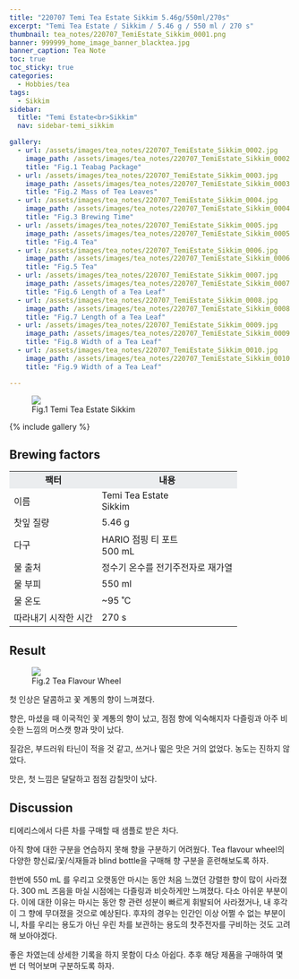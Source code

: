 ```yaml
---
title: "220707 Temi Tea Estate Sikkim 5.46g/550ml/270s"
excerpt: "Temi Tea Estate / Sikkim / 5.46 g / 550 ml / 270 s"
thumbnail: tea_notes/220707_TemiEstate_Sikkim_0001.png
banner: 999999_home_image_banner_blacktea.jpg
banner_caption: Tea Note
toc: true
toc_sticky: true
categories:
  - Hobbies/tea
tags:
  - Sikkim
sidebar:
  title: "Temi Estate<br>Sikkim"
  nav: sidebar-temi_sikkim

gallery:
  - url: /assets/images/tea_notes/220707_TemiEstate_Sikkim_0002.jpg
    image_path: /assets/images/tea_notes/220707_TemiEstate_Sikkim_0002.jpg
    title: "Fig.1 Teabag Package"
  - url: /assets/images/tea_notes/220707_TemiEstate_Sikkim_0003.jpg
    image_path: /assets/images/tea_notes/220707_TemiEstate_Sikkim_0003.jpg
    title: "Fig.2 Mass of Tea Leaves"
  - url: /assets/images/tea_notes/220707_TemiEstate_Sikkim_0004.jpg
    image_path: /assets/images/tea_notes/220707_TemiEstate_Sikkim_0004.jpg
    title: "Fig.3 Brewing Time"
  - url: /assets/images/tea_notes/220707_TemiEstate_Sikkim_0005.jpg
    image_path: /assets/images/tea_notes/220707_TemiEstate_Sikkim_0005.jpg
    title: "Fig.4 Tea"
  - url: /assets/images/tea_notes/220707_TemiEstate_Sikkim_0006.jpg
    image_path: /assets/images/tea_notes/220707_TemiEstate_Sikkim_0006.jpg
    title: "Fig.5 Tea"
  - url: /assets/images/tea_notes/220707_TemiEstate_Sikkim_0007.jpg
    image_path: /assets/images/tea_notes/220707_TemiEstate_Sikkim_0007.jpg
    title: "Fig.6 Length of a Tea Leaf"
  - url: /assets/images/tea_notes/220707_TemiEstate_Sikkim_0008.jpg
    image_path: /assets/images/tea_notes/220707_TemiEstate_Sikkim_0008.jpg
    title: "Fig.7 Length of a Tea Leaf"
  - url: /assets/images/tea_notes/220707_TemiEstate_Sikkim_0009.jpg
    image_path: /assets/images/tea_notes/220707_TemiEstate_Sikkim_0009.jpg
    title: "Fig.8 Width of a Tea Leaf"
  - url: /assets/images/tea_notes/220707_TemiEstate_Sikkim_0010.jpg
    image_path: /assets/images/tea_notes/220707_TemiEstate_Sikkim_0010.jpg
    title: "Fig.9 Width of a Tea Leaf"

---
```



<figure class="align-center">
  <a href="{{ site.url }}{{ site.baseurl }}/assets/images/tea_notes/220707_TemiEstate_Sikkim_0000.png">
  <img src="{{ site.url }}{{ site.baseurl }}/assets/images/tea_notes/220707_TemiEstate_Sikkim_0000.png">
  </a>
  <figcaption>
  Fig.1 Temi Tea Estate Sikkim
  </figcaption>
</figure>

{% include gallery %}

## Brewing factors

<div align="center">
  <table align = "center" >
      <tr bgcolor="#ebedef" align ="center">
      <td><b>팩터</b></td>
      <td><b>내용</b></td>
      </tr>
      <tr>
      <td>이름</td>
      <td>Temi Tea Estate<br>Sikkim</td>
      </tr>
      <tr>
      <td>찻잎 질량</td>
      <td>5.46 g</td>
      </tr>
      <tr>
      <td>다구</td>
      <td>HARIO 점핑 티 포트<br>500 mL</td>
      </tr>
      <tr>
    <td>물 출처</td>
      <td>정수기 온수를 전기주전자로 재가열</td>
      </tr>
      <tr>
    <td>물 부피</td>
      <td>550 ml</td>
      </tr>
      <tr>
    <td>물 온도</td>
      <td>~95 ˚C</td>
      </tr>
      <tr>
    <td>따라내기 시작한 시간</td>
      <td>270 s</td>
      </tr>
  </table>
</div>

## Result

<figure style="width: 75%" class="align-center">
  <a href="{{ site.url }}{{ site.baseurl }}/assets/images/tea_notes/200417_TeaFlavourWheel_eng.png">
  <img src="{{ site.url }}{{ site.baseurl }}/assets/images/tea_notes/200417_TeaFlavourWheel_eng.png">
  </a>
  <figcaption>
  Fig.2 Tea Flavour Wheel
  </figcaption>
  <!-- <p style="color:#aeb6bf;" style="font-size:16px;">Fig.1 Temi Tea Estate Sikkim</p> -->
</figure>

첫 인상은 달콤하고 꽃 계통의 향이 느껴졌다.

향은, 마셨을 때 이국적인 꽃 계통의 향이 났고, 점점 향에 익숙해지자 다즐링과 아주 비슷한 느낌의 머스캣 향과 맛이 났다.

질감은, 부드러워 타닌이 적을 것 같고, 쓰거나 떫은 맛은 거의 없었다. 농도는 진하지 않았다.

맛은, 첫 느낌은 달달하고 점점 감칠맛이 났다.

## Discussion

티에리스에서 다른 차를 구매할 때 샘플로 받은 차다.

아직 향에 대한 구분을 연습하지 못해 향을 구분하기 어려웠다. Tea flavour wheel의 다양한 향신료/꽃/식재들과 blind bottle을 구매해 향 구분을 훈련해보도록 하자.

한번에 550 mL 를 우리고 오랫동안 마시는 동안 처음 느꼈던 강렬한 향이 많이 사라졌다. 300 mL 즈음을 마실 시점에는 다즐링과 비슷하게만 느껴졌다. 다소 아쉬운 부분이다. 이에 대한 이유는 마시는 동안 향 관련 성분이 빠르게 휘발되어 사라졌거나, 내 후각이 그 향에 무뎌졌을 것으로 예상된다. 후자의 경우는 인간인 이상 어쩔 수 없는 부분이니, 차를 우리는 용도가 아닌 우린 차를 보관하는 용도의 찻주전자를 구비하는 것도 고려해 보아야겠다.

좋은 차였는데 상세한 기록을 하지 못함이 다소 아쉽다. 추후 해당 제품을 구매하여 몇 번 더 먹어보며 구분하도록 하자.

